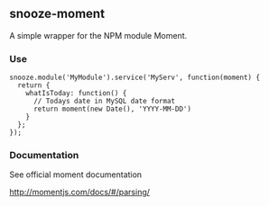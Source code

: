 ## snooze-moment

A simple wrapper for the NPM module Moment.

### Use

```
snooze.module('MyModule').service('MyServ', function(moment) {
  return {
    whatIsToday: function() {
      // Todays date in MySQL date format
      return moment(new Date(), 'YYYY-MM-DD')
    }
  };
});
```

### Documentation

See official moment documentation

http://momentjs.com/docs/#/parsing/
